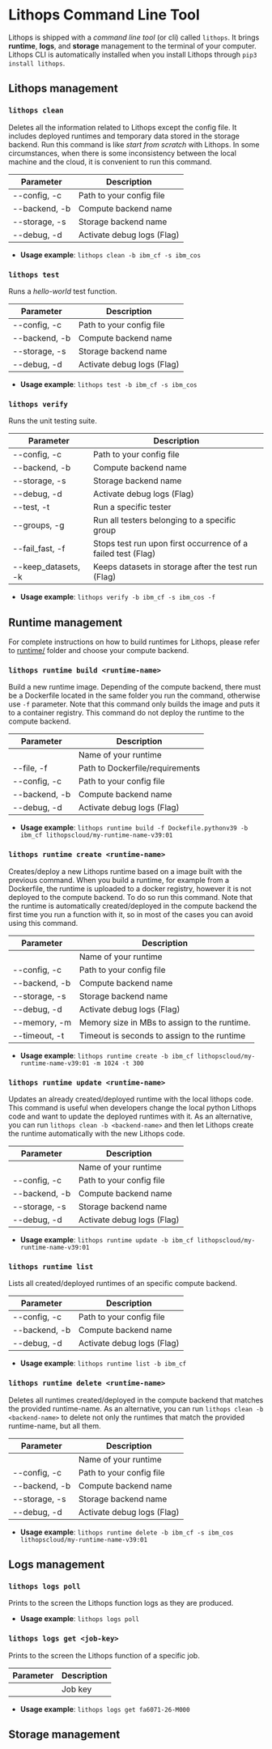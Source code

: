# Lithops Command Line Tool

Lithops is shipped with a *command line tool* (or cli) called `lithops`. It brings **runtime**, **logs**, and **storage** management to the terminal of your computer. Lithops CLI is automatically installed when you install Lithops through `pip3 install lithops`.


## Lithops management

### `lithops clean`
Deletes all the information related to Lithops except the config file. It includes deployed runtimes and temporary data stored in the storage backend.
Run this command is like *start from scratch* with Lithops. In some circumstances, when there is some inconsistency between the local machine and the cloud,  it is convenient to run this command.

|Parameter | Description|
|---|---|
|--config, -c | Path to your config file|
|--backend, -b |  Compute backend name|
|--storage, -s | Storage backend name|
|--debug, -d | Activate debug logs (Flag)|

* **Usage example**:
   `lithops clean -b ibm_cf -s ibm_cos`


### `lithops test`
Runs a *hello-world* test function.

|Parameter | Description|
|---|---|
|--config, -c | Path to your config file|
|--backend, -b |  Compute backend name|
|--storage, -s | Storage backend name|
|--debug, -d | Activate debug logs (Flag)|

* **Usage example**:
   `lithops test -b ibm_cf -s ibm_cos`


### `lithops verify`
Runs the unit testing suite.

|Parameter | Description|
|---|---|
|--config, -c | Path to your config file|
|--backend, -b |  Compute backend name|
|--storage, -s | Storage backend name|
|--debug, -d | Activate debug logs (Flag)|
|--test, -t | Run a specific tester |
|--groups, -g |  Run all testers belonging to a specific group |
|--fail_fast, -f | Stops test run upon first occurrence of a failed test (Flag)|
|--keep_datasets, -k | Keeps datasets in storage after the test run (Flag)|


* **Usage example**:
   `lithops verify -b ibm_cf -s ibm_cos -f`


## Runtime management
For complete instructions on how to build runtimes for Lithops, please refer to [runtime/](../runtime) folder and choose your compute backend.


### `lithops runtime build <runtime-name>`
Build a new runtime image. Depending of the compute backend, there must be a Dockerfile located in the same folder you run the command, otherwise use `-f` parameter. Note that this command only builds the image and puts it to a container registry. This command do not deploy the runtime to the compute backend.

|Parameter | Description|
|---|---|
|<runtime-name>| Name of your runtime|
|--file, -f | Path to Dockerfile/requirements|
|--config, -c | Path to your config file|
|--backend, -b |  Compute backend name|
|--debug, -d | Activate debug logs (Flag)|


* **Usage example**:
   `lithops runtime build -f Dockefile.pythonv39 -b ibm_cf lithopscloud/my-runtime-name-v39:01`


### `lithops runtime create <runtime-name>`
Creates/deploy a new Lithops runtime based on a image built with the previous command. When you build a runtime, for example from a Dockerfile, the runtime is uploaded to a docker registry, however it is not deployed to the compute backend. To do so run this command. Note that the runtime is automatically created/deployed in the compute backend the first time you run a function with it, so in most of the cases you can avoid using this command.

|Parameter | Description|
|---|---|
|<runtime-name>| Name of your runtime|
|--config, -c | Path to your config file|
|--backend, -b |  Compute backend name|
|--storage, -s | Storage backend name|
|--debug, -d | Activate debug logs (Flag)|
|--memory, -m | Memory size in MBs to assign to the runtime.|
|--timeout, -t | Timeout is seconds to assign to the runtime|


* **Usage example**:
   `lithops runtime create -b ibm_cf lithopscloud/my-runtime-name-v39:01 -m 1024 -t 300`


### `lithops runtime update <runtime-name>`
Updates an already created/deployed runtime with the local lithops code. This command is useful when developers change the local python Lithops code and want to update the deployed runtimes with it. As an alternative, you can run `lithops clean -b <backend-name>` and then let Lithops create the runtime automatically with the new Lithops code.

|Parameter | Description|
|---|---|
|<runtime-name>| Name of your runtime|
|--config, -c | Path to your config file|
|--backend, -b |  Compute backend name|
|--storage, -s | Storage backend name|
|--debug, -d | Activate debug logs (Flag)|


* **Usage example**:
   `lithops runtime update -b ibm_cf lithopscloud/my-runtime-name-v39:01`


### `lithops runtime list`
Lists all created/deployed runtimes of an specific compute backend.

|Parameter | Description|
|---|---|
|--config, -c | Path to your config file|
|--backend, -b |  Compute backend name|
|--debug, -d | Activate debug logs (Flag)|


* **Usage example**:
   `lithops runtime list -b ibm_cf`


### `lithops runtime delete <runtime-name>`
Deletes all runtimes created/deployed in the compute backend that matches the provided runtime-name. As an alternative, you can run `lithops clean -b <backend-name>` to delete not only the runtimes that match the provided runtime-name, but all them.

|Parameter | Description|
|---|---|
|<runtime-name>| Name of your runtime|
|--config, -c | Path to your config file|
|--backend, -b |  Compute backend name|
|--storage, -s | Storage backend name|
|--debug, -d | Activate debug logs (Flag)|

* **Usage example**:
   `lithops runtime delete -b ibm_cf -s ibm_cos lithopscloud/my-runtime-name-v39:01`


## Logs management

### `lithops logs poll`
Prints to the screen the Lithops function logs as they are produced.


* **Usage example**:
   `lithops logs poll`

### `lithops logs get <job-key>`
Prints to the screen the Lithops function of a specific job.

|Parameter | Description|
|---|---|
|<job-key>| Job key|


* **Usage example**:
   `lithops logs get fa6071-26-M000`

## Storage management
